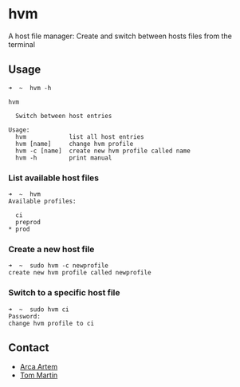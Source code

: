 # hvm

A host file manager: Create and switch between hosts files from the terminal

## Usage

```
➜  ~  hvm -h

hvm

  Switch between host entries

Usage:
  hvm            list all host entries
  hvm [name]     change hvm profile
  hvm -c [name]  create new hvm profile called name
  hvm -h         print manual

```

### List available host files

```
➜  ~  hvm 
Available profiles:

  ci
  preprod
* prod

```

### Create a new host file

```
➜  ~  sudo hvm -c newprofile
create new hvm profile called newprofile

```


### Switch to a specific host file 

```
➜  ~  sudo hvm ci
Password:
change hvm profile to ci

```

## Contact

* [Arca Artem](https://github.com/arcaartem)
* [Tom Martin](http://github.com/tpgmartin)